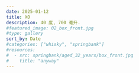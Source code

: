 ```yaml
---
date: 2025-01-12
title: XO
description: 40 度, 700 毫升.
#featured_image: 02_box_front.jpg
#type: gallery
sort_by: Date
#categories: ["whisky", "springbank"]
#resources:
#  - src: springbank/aged_32_years/box_front.jpg
#    title: "anyway"
---
```

